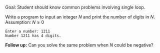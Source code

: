 Goal: Student should know common problems involving single loop.  

Write a program to input an integer $N$ and print the number of digits in $N$.  
Assumption: $N \ge 0$  

```
Enter a number: 1211
Number 1211 has 4 digits.
```

**Follow up:** Can you solve the same problem when $N$ could be negative?  
